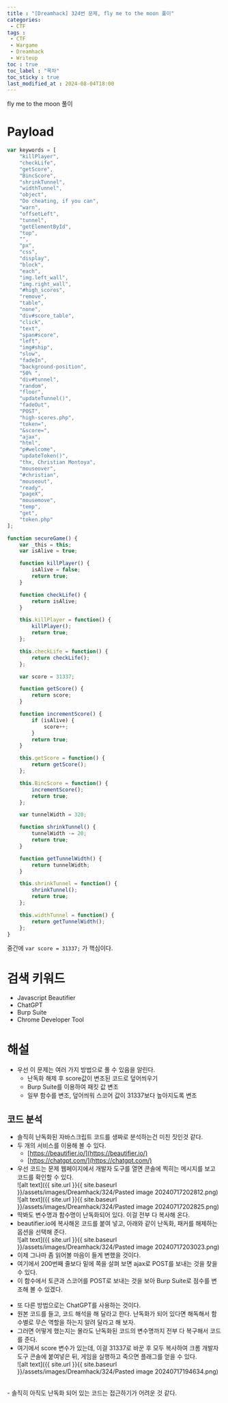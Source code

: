 ```yaml
---
title : "[Dreamhack] 324번 문제, fly me to the moon 풀이"
categories:
 - CTF
tags :
 - CTF
 - Wargame
 - Dreamhack
 - Writeup
toc : true
toc_label : "목차"
toc_sticky : true
last_modified_at : 2024-08-04T18:00
---
```


fly me to the moon 풀이

# Payload
```javascript
var keywords = [
    "killPlayer", 
    "checkLife", 
    "getScore", 
    "BincScore", 
    "shrinkTunnel", 
    "widthTunnel", 
    "object", 
    "Do cheating, if you can", 
    "warn", 
    "offsetLeft", 
    "tunnel", 
    "getElementById", 
    "top", 
    "", 
    "px", 
    "css", 
    "display", 
    "block", 
    "each", 
    "img.left_wall", 
    "img.right_wall", 
    "#high_scores", 
    "remove", 
    "table", 
    "none", 
    "div#score_table", 
    "click", 
    "text", 
    "span#score", 
    "left", 
    "img#ship", 
    "slow", 
    "fadeIn", 
    "background-position", 
    "50% ", 
    "div#tunnel", 
    "random", 
    "floor", 
    "updateTunnel()", 
    "fadeOut", 
    "POST", 
    "high-scores.php", 
    "token=", 
    "&score=", 
    "ajax", 
    "html", 
    "p#welcome", 
    "updateToken()", 
    "thx, Christian Montoya", 
    "mouseover", 
    "#christian", 
    "mouseout", 
    "ready", 
    "pageX", 
    "mousemove", 
    "temp", 
    "get", 
    "token.php"
];

function secureGame() {
    var _this = this;
    var isAlive = true;

    function killPlayer() {
        isAlive = false;
        return true;
    }

    function checkLife() {
        return isAlive;
    }

    this.killPlayer = function() {
        killPlayer();
        return true;
    };

    this.checkLife = function() {
        return checkLife();
    };

    var score = 31337;

    function getScore() {
        return score;
    }

    function incrementScore() {
        if (isAlive) {
            score++;
        }
        return true;
    }

    this.getScore = function() {
        return getScore();
    };

    this.BincScore = function() {
        incrementScore();
        return true;
    };

    var tunnelWidth = 320;

    function shrinkTunnel() {
        tunnelWidth -= 20;
        return true;
    }

    function getTunnelWidth() {
        return tunnelWidth;
    }

    this.shrinkTunnel = function() {
        shrinkTunnel();
        return true;
    };

    this.widthTunnel = function() {
        return getTunnelWidth();
    };
}
```
중간에 `var score = 31337;` 가 핵심이다.

# 검색 키워드
- Javascript Beautifier
- ChatGPT
- Burp Suite
- Chrome Developer Tool

# 해설
- 우선 이 문제는 여러 가지 방법으로 풀 수 있음을 알린다.
	- 난독화 해제 후 score값이 변조된 코드로 덮어씌우기
	- Burp Suite를 이용하여 패킷 값 변조
	- 일부 함수를 변조, 덮어씌워 스코어 값이 31337보다 높아지도록 변조

## 코드 분석
- 솔직히 난독화된 자바스크립트 코드를 생짜로 분석하는건 미친 짓인것 같다.
- 두 개의 서비스를 이용해 볼 수 있다.
	- [https://beautifier.io/](https://beautifier.io/)
	- [https://chatgpt.com/](https://chatgpt.com/)
- 우선 코드는 문제 웹페이지에서 개발자 도구를 열면 콘솔에 찍히는 메시지를 보고 코드를 확인할 수 있다.<br>
![alt text]({{ site.url }}{{ site.baseurl }}/assets/images/Dreamhack/324/Pasted image 20240717202812.png)<br>
![alt text]({{ site.url }}{{ site.baseurl }}/assets/images/Dreamhack/324/Pasted image 20240717202825.png)
- 딱봐도 변수명과 함수명이 난독화되어 있다. 이걸 전부 다 복사해 온다.
- beautifier.io에 복사해온 코드를 붙여 넣고, 아래와 같이 난독화, 패커를 해제하는 옵션을 선택해 준다.<br>
![alt text]({{ site.url }}{{ site.baseurl }}/assets/images/Dreamhack/324/Pasted image 20240717203023.png)
- 이제 그나마 좀 읽어볼 마음이 들게 변했을 것이다.
- 여기에서 200번째 줄보다 밑에 쪽을 살펴 보면 ajax로 POST를 보내는 것을 찾을 수 있다.
- 이 함수에서 토큰과 스코어를 POST로 보내는 것을 보아 Burp Suite로 점수를 변조해 볼 수 있겠다.
<br><br>
- 또 다른 방법으로는 ChatGPT를 사용하는 것이다.
- 원본 코드를 들고, 코드 해석을 해 달라고 한다. 난독화가 되어 있다면 해독해서 함수별로 무슨 역할을 하는지 알려 달라고 해 보자.
- 그러면 어떻게 했는지는 몰라도 난독화된 코드의 변수명까지 전부 다 복구해서 코드를 준다.
- 여기에서 score 변수가 있는데, 이걸 31337로 바꾼 후 모두 복사하여 크롬 개발자 도구 콘솔에 붙여넣은 뒤, 게임을 실행하고 죽으면 플래그를 얻을 수 있다.<br>
![alt text]({{ site.url }}{{ site.baseurl }}/assets/images/Dreamhack/324/Pasted image 20240717194634.png)
<br>
- 솔직히 아직도 난독화 되어 있는 코드는 접근하기가 어려운 것 같다.